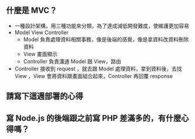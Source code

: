 ## 什麼是 MVC？
* 一種設計架構，用三種功能來分類，為了達成減低開發難度，使維護更加容易
* Model View Controller
	* Model 負責處理資料相關事務，像是後端的感覺，像是拿資料改資料刪除資料
	* View 畫面顯示
	* Controller 負責溝通 Model 跟 View，路由
* Controller 接收到 request ，就去跟 Model 處理資料，拿到資料後，去找 View ，View 會將資料跟畫面組合起來，Controller 再回覆 response

## 請寫下這週部署的心得


## 寫 Node.js 的後端跟之前寫 PHP 差滿多的，有什麼心得嗎？
